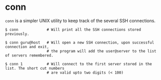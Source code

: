 # conn
`conn` is a simpler UNIX utility to keep track of the several SSH connections.

    $ conn             # Will print all the SSH connections stored previously.

    $ conn guru@host   # Will open a new SSH connection, upon successful connection and exit, 
                       # the program will add the user@server to the list of servers remembered.

    $ conn 1           # Will connect to the first server stored in the list. The short cut numbers
                       # are valid upto two digits (< 100)
